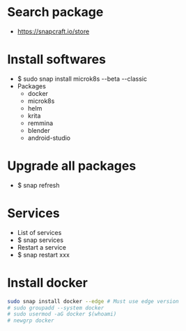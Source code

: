Search package
======
* https://snapcraft.io/store

Install softwares
=====
* $ sudo snap install microk8s --beta --classic
* Packages
    * docker
    * microk8s
    * helm
    * krita
    * remmina
    * blender
    * android-studio

Upgrade all packages
=====
* $ snap refresh

Services
=====
* List of services
* $ snap services
* Restart a service
* $ snap restart xxx

Install docker
=====
```sh
sudo snap install docker --edge # Must use edge version
# sudo groupadd --system docker
# sudo usermod -aG docker $(whoami)
# newgrp docker
```
